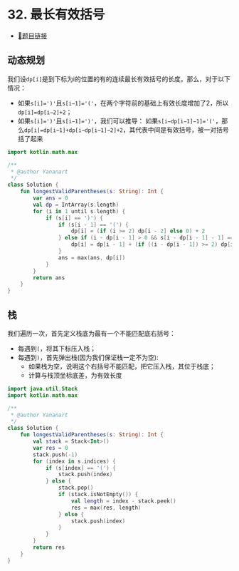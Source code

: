 # 32. 最长有效括号

- [🔗题目链接](https://leetcode-cn.com/problems/longest-valid-parentheses/)

## 动态规划

我们设`dp[i]`是到下标为i的位置的有的连续最长有效括号的长度。那么，对于以下情况：

- 如果`s[i]=')'`且`s[i−1]='('`，在两个字符前的基础上有效长度增加了2，所以`dp[i]=dp[i−2]+2`；
- 如果`s[i]=')'`且`s[i−1]=')'`，我们可以推导： 如果`s[i−dp[i−1]−1]='('`，那么`dp[i]=dp[i−1]+dp[i−dp[i−1]−2]+2`，其代表中间是有效括号，被一对括号括了起来

```kotlin
import kotlin.math.max

/**
 * @author Yananart
 */
class Solution {
    fun longestValidParentheses(s: String): Int {
        var ans = 0
        val dp = IntArray(s.length)
        for (i in 1 until s.length) {
            if (s[i] == ')') {
                if (s[i - 1] == '(') {
                    dp[i] = (if (i >= 2) dp[i - 2] else 0) + 2
                } else if (i - dp[i - 1] > 0 && s[i - dp[i - 1] - 1] == '(') {
                    dp[i] = dp[i - 1] + (if ((i - dp[i - 1]) >= 2) dp[i - dp[i - 1] - 2] else 0) + 2
                }
                ans = max(ans, dp[i])
            }
        }
        return ans
    }
}
```

## 栈

我们遍历一次，首先定义栈底为最有一个不能匹配底右括号：

- 每遇到`(`，将其下标压入栈；
- 每遇到`)`，首先弹出栈(因为我们保证栈一定不为空):
    - 如果栈为空，说明这个右括号不能匹配，把它压入栈，其位于栈底；
    - 计算与栈顶坐标底差，为有效长度

```kotlin
import java.util.Stack
import kotlin.math.max

/**
 * @author Yananart
 */
class Solution {
    fun longestValidParentheses(s: String): Int {
        val stack = Stack<Int>()
        var res = 0
        stack.push(-1)
        for (index in s.indices) {
            if (s[index] == '(') {
                stack.push(index)
            } else {
                stack.pop()
                if (stack.isNotEmpty()) {
                    val length = index - stack.peek()
                    res = max(res, length)
                } else {
                    stack.push(index)
                }
            }
        }
        return res
    }
}
```
